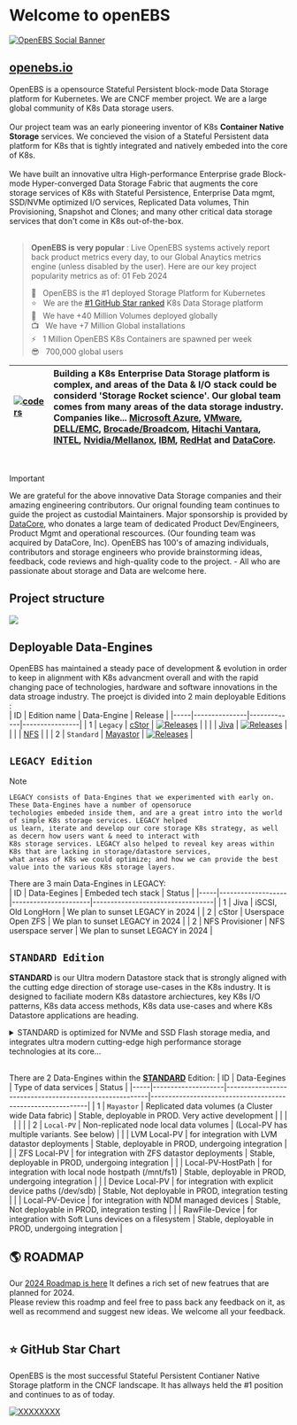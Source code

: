 # Welcome to openEBS
[![OpenEBS Social Banner](https://github.com/openebs/website/blob/main/website/public/images/png/openebs_github_main_banner_HERO_1.png)](https://www.openebs.io/)

## [openebs.io](https://www.openebs.io/)
OpenEBS is a opensource Stateful Persistent block-mode Data Storage platform for Kubernetes. We are CNCF member project. We are a large global community of K8s Data storage users.<BR>
<BR>
Our project team was an early pioneering inventor of K8s **Container Native Storage** services. We concieved the vision of a Stateful Persistent data platform for K8s that is tightly integrated and natively embeded into the core of K8s.<BR>
<BR>
We have built an innovative ultra High-performance Enterprise grade Block-mode Hyper-converged Data Storage Fabric that augments the core storage services of K8s with Stateful Persistence, Enterprise Data mgmt, SSD/NVMe optimized I/O services, Replicated Data volumes, Thin Provisioning, Snapshot and Clones; and many other critical data storage services that don't come in K8s out-of-the-box.<BR>
<BR>

> **OpenEBS is very popular** : Live OpenEBS systems actively report back product metrics every day, to our Global Anaytics metrics engine (unless disabled by the user).
> Here are our key project popularity metrics as of: 01 Feb 2024 <BR>
>
> :rocket: &nbsp; OpenEBS is the #1 deployed Storage Platform for Kubernetes <BR>
> :star: &nbsp; We are the [#1 GitHub Star ranked](https://github.com/openebs/website/blob/main/website/public/images/png/github_star-history-2024_Feb_1.png) K8s Data Storage platform <BR>
> :floppy_disk: &nbsp; We have +40 Million Volumes deployed globally <BR>
> :tv: &nbsp; We have +7 Million Global installations <BR>
> :zap: &nbsp; 1 Million OpenEBS K8s Containers are spawned per week <BR>
> :sunglasses: &nbsp; 700,000 global users <BR>

| [![coders](https://github.com/openebs/website/blob/main/website/public/images/png/code_icon_200x100.png "Write more awesome code")](https://github.com/openebs/website/blob/main/website/public/images/png/code_for_success_mantra.png)  | Building a K8s Enterprise Data Storage platform is complex, and areas of the Data & I/O stack could be considerd 'Storage Rocket science'. Our global team comes from many areas of the data storage industry. Companies like... [Microsoft Azure](https://azure.microsoft.com/en-us/), [VMware](https://www.vmware.com/), [DELL/EMC](https://www.dell.com/en-us/shop/scc/sc/storage-products), [Brocade/Broadcom](https://www.broadcom.com/products/fibre-channel-networking), [Hitachi Vantara](https://www.hitachivantara.com/en-us/products/storage-platforms.html), [INTEL](https://www.intel.com/content/www/us/en/products/details/memory-storage.html), [Nvidia/Mellanox](https://developer.nvidia.com/gpudirect-storage), [IBM](https://www.ibm.com/storage), [RedHat](https://www.redhat.com/en/technologies/cloud-computing/openshift) and [DataCore](https://datacore.com).  |
| :---  | :--- |
<BR>

> [!IMPORTANT]
> We are grateful for the above innovative Data Storage companies and their amazing engineering contributors. Our orignal founding team continues to guide the project as custodial Maintainers. Major sponsorship is provided by [DataCore](https://datacore.com), who donates a large team of dedicated  Product Dev/Engineers, Product Mgmt and operational rescources. (Our founding team was acquired by DataCore, Inc). OpenEBS has 100's of amazing individuals, contributors and storage engineers who provide brainstorming ideas, feedback, code reviews and high-quality code to the project. - All who are passionate about storage and Data are welcome here.

## Project structure
![](https://github.com/openebs/website/blob/main/website/public/images/png/openebs_github_project-structure.png)

## Deployable Data-Engines
OpenEBS has maintained a steady pace of development & evolution in order to keep in alignment with K8s advancment overall and with the rapid changing pace of technologies, hardware and software innovations in the data stroage industry. The proejct is divided into 2 main deployable Editions :<BR>
| ID  | Edition name  | Data-Engine | Release        |
|-----|---------------|-------------|----------------|
|  1  | ```Legacy```        | [cStor](https://github.com/openebs/cstor-operators)       | [![Releases](https://img.shields.io/github/v/release/openebs/cstor-csi.svg?include_prereleases&style=flat-square)](https://github.com/openebs/cstor-csi/releases)   |
|     |               | [Jiva](https://github.com/openebs/jiva)  | [![Releases](https://img.shields.io/github/v/release/openebs/jiva.svg?include_prereleases&style=flat-square)](https://github.com/openebs/jiva/releases)   |
|     |               | [NFS](https://github.com/openebs/dynamic-nfs-provisioner)  |    |
|  2  | ```Standard```     | [Mayastor](https://github.com/openebs/mayastor)     | [![Releases](https://img.shields.io/github/release/openebs/Mayastor/all.svg?style=flat-square)](https://github.com/openebs/Mayastor/releases)   |
<BR>

## ```LEGACY Edition```
> [!NOTE]
> ```
> LEGACY consists of Data-Engines that we experimented with early on. These Data-Engines have a number of opensoruce
> techologies embeded inside them, and are a great intro into the world of simple K8s storage services. LEGACY helped
> us learn, iterate and develop our core storage K8s strategy, as well as decern how users want & need to interact with
> K8s storage services. LEGACY also helped to reveal key areas within K8s that are lacking in storage/datastore services,
> what areas of K8s we could optimize; and how we can provide the best value into the various K8s storage layers.

There are 3 main Data-Engines in LEGACY:<BR>
| ID  | Data-Eegines      | Embeded tech stack   | Status                           |
|-----|-------------------|----------------------|----------------------------------|
|  1  |  Jiva             | iSCSI, Old LongHorn                | We plan to sunset LEGACY in 2024 |
|  2  |  cStor            | Userspace Open ZFS             | We plan to sunset LEGACY in 2024 |
|  2  |  NFS Provisioner  | NFS userspace server | We plan to sunset LEGACY in 2024 |
<BR>



## ```STANDARD Edition```
**STANDARD** is our Ultra modern Datastore stack that is strongly aligned with the cutting edge direction of storage use-cases in the K8s industry. It is designed to faciliate modern K8s datastore archiectures, key K8s I/O patterns, K8s data access methods, K8s data use-cases and where K8s Datastore applications are heading.
<BR>

<details>
 
<summary>STANDARD is optimized for NVMe and SSD Flash storage media, and integrates ultra modern cutting-edge high performance storage technologies at its core...</summary>

>
> :ballot_box_with_check: &nbsp; It uses the High performance [SPDK](https://spdk.io) storage stack - (SPDK is an opensource NVMe project initiated by INTEL) <BR>
> :ballot_box_with_check: &nbsp; The hyper modern [IO_Uring](https://github.com/axboe/liburing) Linux Kernel Async polling-mode I/O Interface - (fastest kernel I/O mode possible) <BR>
> :ballot_box_with_check: &nbsp; Native abilties for RDMA and Zero-Copy I/O <BR>
> :ballot_box_with_check: &nbsp; NVMe-oF TCP Block storage Hyper-converged data fabric <BR>
> :ballot_box_with_check: &nbsp; Block layer volume replication <BR>
> :ballot_box_with_check: &nbsp; Logical volumes and Diskpool based data managment <BR>
> :ballot_box_with_check: &nbsp; a Native high peformance [Blobstore](https://spdk.io/doc/blob.html) <BR>
> :ballot_box_with_check: &nbsp; Native Block layer Thin provisoning <BR>
> :ballot_box_with_check: &nbsp; Native Block layer Snapshots and Clones <BR>

</details>
<BR>


There are 2 Data-Engines within the [**STANDARD**](https://github.com/openebs/mayastor) Edition:
| ID  | Data-Eegines       | Type of data services                                  | Status                                                     |
|-----|--------------------|--------------------------------------------------------|------------------------------------------------------------|
|  1  |  ```Mayastor```      | Replicated data volumes (a Cluster wide Data fabric)   | Stable, deployable in PROD. Very active development        |
|     | &nbsp;             |                                                        |                                                            |
|  2  |  ```Local-PV```      | Non-replicated node local data volumes                 | (Local-PV has multiple variants. See below)                |
|     |  LVM Local-PV      | for integration with LVM datastor deployments          | Stable, deployable in PROD, undergoing integration         |
|     |  ZFS Local-PV      | for integration with ZFS datastor deployments          | Stable, deployable in PROD, undergoing integration         |
|     |  Local-PV-HostPath | for integration with local node hostpath (/mnt/fs1)    | Stable, deployable in PROD, undergoing integration         |
|     |  Device Local-PV   | for integration with explicit device paths (/dev/sdb)  | Stable, Not deployable in PROD, integration testing        |
|     |  Local-PV-Device   | for integration with NDM managed devices               | Stable, Not deployable in PROD, integration testing        |
|     |  RawFile-Device    | for integration with Soft Luns devices on a filesystem | Stable, deployable in PROD, undergoing integration         |
<BR>

## :earth_americas: ROADMAP
Our [2024 Roadmap is here](https://github.com/openebs/openebs/blob/main/ROADMAP.md) It defines a rich set of new featrues that are planned for 2024.<br>
Please review this roadmp and feel free to pass back any feedback on it, as well as recommend and suggest new ideas. We welcome all your feedback.
<br>
<br>

## :star: GitHub Star Chart
OpenEBS is the most successful Stateful Persistent Contianer Native Storage platform in the CNCF landscape. It has allways held the #1 position and continues to as of today.

[![XXXXXXXX](https://github.com/openebs/website/blob/main/website/public/images/png/github_star-history-2024_Feb_1.png)](https://www.openebs.io/)

